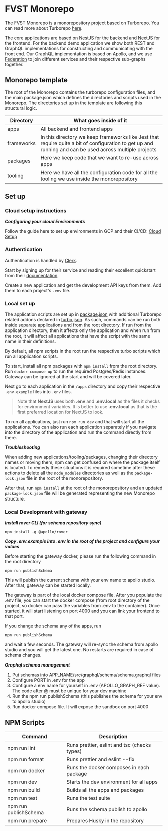 # FVST Monorepo

The FVST Monorepo is a monorepository project based on Turborepo. You can read more about Turborepo
[here](https://turbo.build/repo/docs).

The core applications are based on [NestJS](https://docs.nestjs.com/) for the backend
and [NextJS](https://nextjs.org/docs) for the frontend. For the backend demo application we show both REST and GraphQL
implementations for constructing and communicating with the front end. Our GraphQL implementation is based on Apollo,
and we use [Federation](https://www.apollographql.com/docs/federation) to join different services and their respective
sub-graphs together.

## Monorepo template

The root of the Monorepo contains the turborepo configuration files, and the main package.json which defines the
directories and scripts used in the Monorepo. The directories set up in the template are following this structural
logic.

| Directory  | What goes inside of it                                                                                                                                  |
| ---------- | ------------------------------------------------------------------------------------------------------------------------------------------------------- |
| apps       | All backend and frontend apps                                                                                                                           |
| frameworks | In this directory we keep frameworks like Jest that require quite a bit of configuration to get up and running and can be used across multiple projects |
| packages   | Here we keep code that we want to re-use across apps                                                                                                    |
| tooling    | Here we have all the configuration code for all the tooling we use inside the monorepository                                                            |

## Set up

### Cloud setup instructions

**_Configuring your cloud Environments_**

Follow the guide here to set up environments in GCP and their CI/CD: [Cloud Setup](docs/initial_setup/README.md)

### Authentication

Authentication is handled by [Clerk](https://clerk.com/).

Start by signing up for their service and reading their excellent quickstart from their
[documentation](https://clerk.com/docs).

Create a new application and get the development API keys from them. Add them to each project's `.env` file.

### Local set up

The application scripts are set up in [package.json](package.json) with additional Turborepo related addons declared
in [turbo.json](turbo.json). As such, commands can be run both inside separate applications and from the root directory.
If run from the application directory, then it affects only the application and when run from the root, it will affect
all
applications that have the script with the same name in their definitions.

By default, all npm scripts in the root run the respective turbo scripts which run all application scripts.

To start, install all npm packages with `npm install` from the root directory. Run `docker compose up` to run the
required Postgres/Redis instances. Gateway can be ignored at the start and will be covered later.

Next go to each application in the `/apps` directory and copy their respective `.env.example` files into `.env` files.

> Note that **NextJS** uses both **.env** and **.env.local** as the files it checks for environment variables. It is
> better to use **.env.local** as that is the first preferred location for NextJS to look.

To run all applications, just run `npm run dev` and that will start all the applications. You can also run each
application separately if you navigate into the directory of the application and run the command directly from there.

**_Troubleshooting_**

When adding new applications/tooling/packages, changing their directory names or moving them, npm can get confused on
where the package itself is located. To remedy these situations it is required sometime after these actions to delete
all the `node_modules` directories as well as the `package-lock.json` file in the root of the monorepository.

After that, run `npm install` at the root of the monorepository and an updated `package-lock.json` file will be
generated representing the new Monorepo structure.

### Local Development with gateway

**_Install rover CLI (for schema repository sync)_**

```
npm install -g @apollo/rover
```

**_Copy .env.example into .env in the root of the project and configure your values_**

Before starting the gateway docker, please run the following command in the root directory

```
npm run publishSchema
```

This will publish the current schema with your env name to apollo studio. After that, gateway can be started locally.

The gateway is part of the local docker compose file. After you populate the .env file, you can start the docker
compose (from root directory of the project, so docker can pass the variables from .env to the container).
Once started, it will start listening on port 4000 and you can link your frontend to that port.

If you change the schema any of the apps, run

```
npm run publishSchema
```

and wait a few seconds. The gateway will re-sync the schema from apollo studio and you will get the latest one. No
restarts are required in case of schema changes.

**_Graphql schema management_**

1. Put schemas into APP_NAME/src/graphql/schema/schema.graphql files
2. Configure PORT in .env for the app
3. Configure a env name for yourself in .env (APOLLO_GRAPH_REF value). The code after @ must be unique for your dev
   machine
4. Run the npm run publishSchema (this publishes the schema for your env to apollo studio)
5. Run docker compose file. It will expose the sandbox on port 4000

## NPM Scripts

| Command               | Description                                  |
| --------------------- | -------------------------------------------- |
| npm run lint          | Runs prettier, eslint and tsc (checks types) |
| npm run format        | Runs prettier and eslint --fix               |
| npm run docker        | Runs the docker composes in each package     |
| npm run dev           | Starts the dev environment for all apps      |
| npm run build         | Builds all the apps and packages             |
| npm run test          | Runs the test suite                          |
| npm run publishSchema | Runs the schema publish to apollo            |
| npm run prepare       | Prepares Husky in the repository             |
